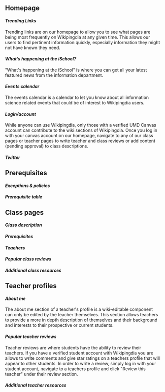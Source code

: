## Homepage

#### *Trending Links*

Trending links are on our homepage to allow you to see what pages are being most frequently on Wikipingdia at any given time. This allows our users to find pertinent information quickly, especially information they might not have known they need.

#### *What’s happening at the iSchool?*

"What's happening at the iSchool" is where you can get all your latest featured news from the information department.

#### *Events calendar*

The events calendar is a calendar to let you know about all information science related events that could be of interest to Wikipingdia users.

#### *Login/account*

While anyone can use Wikipingdia, only those with a verified UMD Canvas account can contribute to the wiki sections of Wikipingdia. Once you log in with your canvas account on our homepage, navigate to any of our class pages or teacher pages to write teacher and class reviews or add content (pending approval) to class descriptions.

#### *Twitter*

## Prerequisites

#### *Exceptions & policies*

#### *Prerequisite table*

## Class pages

#### *Class description*

#### *Prerequisites*

#### *Teachers*

#### *Popular class reviews*

#### *Additional class resources*

## Teacher profiles

#### *About me*

The about me section of a teacher's profile is a wiki-editable component can only be edited by the teacher themselves. This section allows teachers to provide a more in depth description of themselves and their background and interests to their prospective or current students.

#### *Popular teacher reviews*

Teacher reviews are where students have the ability to review their teachers. If you have a verified student account with Wikipingdia you are allows to write comments and give star ratings on a teachers profile that will appear to other students. In order to write a review, simply log in with your student account, navigate to a teachers profile and click "Review this teacher" under their review section.

#### *Additional teacher resources*
